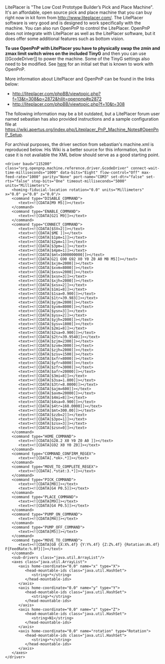 LitePlacer is "The Low Cost Prototype Builder’s Pick and Place Machine". It's an affordable, open source pick and place machine that you can buy right now in kit form from http://www.liteplacer.com/. The LitePlacer software is very good and is designed to work specifically with the machine. You can also run OpenPnP to control the LitePlacer. OpenPnP does not integrate with LitePlacer as well as the LitePlacer software, but it does offer some additional features such as bottom vision.

**To use OpenPnP with LitePlacer you have to physically swap the zmin and zmax limit switch wires on the included TinyG** and then you can use [[GcodeDriver]] to power the machine. Some of the TinyG settings also need to be modified. See [here](https://github.com/openpnp/openpnp/files/11004279/TinyG_settings.txt) for an initial set that is known to work with OpenPnP.

More information about LitePlacer and OpenPnP can be found in the links below:

* http://liteplacer.com/phpBB/viewtopic.php?f=13&t=308&p=2872&hilit=openpnp#p2872
* http://liteplacer.com/phpBB/viewtopic.php?f=10&t=308

The following information may be a bit outdated, but a LitePlacer forum user named sebastian has also provided instructions and a sample configuration file at https://wiki.apertus.org/index.php/Liteplacer_PnP_Machine_Notes#OpenPnP_Setup.

For archival purposes, the driver section from sebastian's machine.xml is reproduced below. His Wiki is a better source for this information, but in case it is not available the XML below should serve as a good starting point.

```
<driver baud="115200" class="org.openpnp.machine.reference.driver.GcodeDriver" connect-wait-time-milliseconds="1000" data-bits="Eight" flow-control="Off" max-feed-rate="1000" parity="None" port-name="COM3" set-dtr="false" set-rts="false" stop-bits="One" timeout-milliseconds="5000" units="Millimeters">
   <homing-fiducial-location rotation="0.0" units="Millimeters" x="0.0" y="0.0" z="0.0"/>
   <command type="DISABLE_COMMAND">
      <text><![CDATA[M9 M5]]></text>
   </command>
   <command type="ENABLE_COMMAND">
      <text><![CDATA[G21 M9]]></text>
   </command>
   <command type="CONNECT_COMMAND">
      <text><![CDATA[$SV=2]]></text>
      <text><![CDATA[$ME ]]></text>
      <text><![CDATA[$1pm=1]]></text>
      <text><![CDATA[$2pm=1]]></text>
      <text><![CDATA[$3pm=1]]></text>
      <text><![CDATA[$4pm=1]]></text>
      <text><![CDATA[$mt=1000000000]]></text>
      <text><![CDATA[G21 G90 G92 X0 Y0 Z0 A0 M8 M5]]></text>
      <text><![CDATA[$xjm=2000]]></text>
      <text><![CDATA[$xvm=8000]]></text>
      <text><![CDATA[$xsv=2000]]></text>
      <text><![CDATA[$xsn=3]]></text>
      <text><![CDATA[$xjh=2000]]></text>
      <text><![CDATA[$xsx=2]]></text>
      <text><![CDATA[$1mi=8]]></text>
      <text><![CDATA[$1sa=0.900]]></text>
      <text><![CDATA[$1tr=39.983]]></text>
      <text><![CDATA[$yjm=2000]]></text>
      <text><![CDATA[$yvm=8000]]></text>
      <text><![CDATA[$ysn=3]]></text>
      <text><![CDATA[$ysx=2]]></text>
      <text><![CDATA[$yjh=2000]]></text>
      <text><![CDATA[$ysv=1800]]></text>
      <text><![CDATA[$2mi=8]]></text>
      <text><![CDATA[$2sa=0.900]]></text>
      <text><![CDATA[$2tr=39.9540]]></text>
      <text><![CDATA[$zjm=2300]]></text>
      <text><![CDATA[$zvm=3000]]></text>
      <text><![CDATA[$zjh=2000]]></text>
      <text><![CDATA[$zsv=1500]]></text>
      <text><![CDATA[$xfr=8000]]></text>
      <text><![CDATA[$yfr=8000]]></text>
      <text><![CDATA[$zfr=3000]]></text>
      <text><![CDATA[$afr=20000]]></text>
      <text><![CDATA[$3mi=8]]></text>
      <text><![CDATA[$3sa=1.800]]></text>
      <text><![CDATA[$3tr=8.0000]]></text>
      <text><![CDATA[$ajm=600]]></text>
      <text><![CDATA[$avm=20000]]></text>
      <text><![CDATA[$4mi=8]]></text>
      <text><![CDATA[$4sa=0.900]]></text>
      <text><![CDATA[$4tr=160.0000]]></text>
      <text><![CDATA[$mt=300.00]]></text>
      <text><![CDATA[$zzb=2]]></text>
      <text><![CDATA[$3po=1]]></text>
      <text><![CDATA[$zsx=3]]></text>
      <text><![CDATA[$zsn=0]]></text>
   </command>
   <command type="HOME_COMMAND">
      <text><![CDATA[G28.2 X0 Y0 Z0 A0 ]]></text>
      <text><![CDATA[G92 X0 Y0 Z0]]></text>
   </command>
   <command type="COMMAND_CONFIRM_REGEX">
      <text><![CDATA[.*ok>.*]]></text>
   </command>
   <command type="MOVE_TO_COMPLETE_REGEX">
      <text><![CDATA[.*stat:3.*]]></text>
   </command>
   <command type="PICK_COMMAND">
      <text><![CDATA[M8]]></text>
      <text><![CDATA[G4 P0.5]]></text>
   </command>
   <command type="PLACE_COMMAND">
      <text><![CDATA[M9]]></text>
      <text><![CDATA[G4 P0.5]]></text>
   </command>
   <command type="PUMP_ON_COMMAND">
      <text><![CDATA[M4]]></text>
   </command>
   <command type="PUMP_OFF_COMMAND">
      <text><![CDATA[M5]]></text>
   </command>
   <command type="MOVE_TO_COMMAND">
      <text><![CDATA[G0 {X:X%.4f} {Y:Y%.4f} {Z:Z%.4f} {Rotation:A%.4f} F{FeedRate:%.0f}]]></text>
   </command>
   <sub-drivers class="java.util.ArrayList"/>
   <axes class="java.util.ArrayList">
      <axis home-coordinate="0.0" name="x" type="X">
         <head-mountable-ids class="java.util.HashSet">
            <string>*</string>
         </head-mountable-ids>
      </axis>
      <axis home-coordinate="0.0" name="y" type="Y">
         <head-mountable-ids class="java.util.HashSet">
            <string>*</string>
         </head-mountable-ids>
      </axis>
      <axis home-coordinate="0.0" name="z" type="Z">
         <head-mountable-ids class="java.util.HashSet">
            <string>N1</string>
         </head-mountable-ids>
      </axis>
      <axis home-coordinate="0.0" name="rotation" type="Rotation">
         <head-mountable-ids class="java.util.HashSet">
            <string>*</string>
         </head-mountable-ids>
      </axis>
   </axes>
</driver>
```




